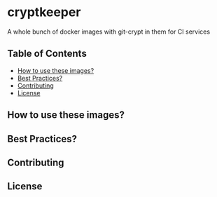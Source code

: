 # cryptkeeper
A whole bunch of docker images with git-crypt in them for CI services

<!-- START doctoc generated TOC please keep comment here to allow auto update -->
<!-- DON'T EDIT THIS SECTION, INSTEAD RE-RUN doctoc TO UPDATE -->
## Table of Contents

- [How to use these images?](#how-to-use-these-images)
- [Best Practices?](#best-practices)
- [Contributing](#contributing)
- [License](#license)

<!-- END doctoc generated TOC please keep comment here to allow auto update -->

## How to use these images?

## Best Practices?

## Contributing

## License
